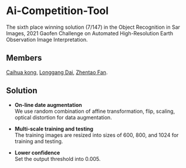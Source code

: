# Ai-Competition-Tool

The sixth place winning solution (7/147) in the Object Recognition in  Sar Images, 2021 Gaofen Challenge on Automated High-Resolution Earth Observation Image Interpretation. 


## Members
[Caihua kong](https://github.com/ming71),  [Longgang Dai](https://github.com/sunny-sjj), [Zhentao Fan](https://github.com/OOLLcnm).


## Solution

* **On-line date augmentation**  
  We use random combination of affine transformation, flip, scaling, optical distortion for data augmentation.

* **Multi-scale training and testing**    
  The training images are resized into sizes of 600, 800, and 1024 for training and testing.


* **Lower confidence**  
  Set the output threshold into 0.005.
